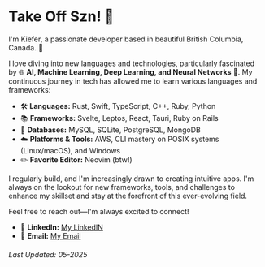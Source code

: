 # Take Off Szn! 🚀

I'm Kiefer, a passionate developer based in beautiful British Columbia, Canada. 🌲

I love diving into new languages and technologies, particularly fascinated by 🌐 **AI, Machine Learning, Deep Learning, and Neural Networks** 🧠. My continuous journey in tech has allowed me to learn various languages and frameworks:

- 🛠️ **Languages:** Rust, Swift, TypeScript, C++, Ruby, Python
- 📚 **Frameworks:** Svelte, Leptos, React, Tauri, Ruby on Rails
- 💾 **Databases:** MySQL, SQLite, PostgreSQL, MongoDB
- ☁️ **Platforms & Tools:** AWS, CLI mastery on POSIX systems (Linux/macOS), and Windows
- ✏️ **Favorite Editor:** Neovim (btw!)

I regularly build, and I'm increasingly drawn to creating intuitive apps. I'm always on the lookout for new frameworks, tools, and challenges to enhance my skillset and stay at the forefront of this ever-evolving field.

Feel free to reach out—I'm always excited to connect!

- 🔗 **LinkedIn:** [My LinkedIN](https://www.linkedin.com/in/kieferh/)
- 📧 **Email:** [My Email](mailto:kiefx@pm.me)

###### Last Updated: 05-2025
